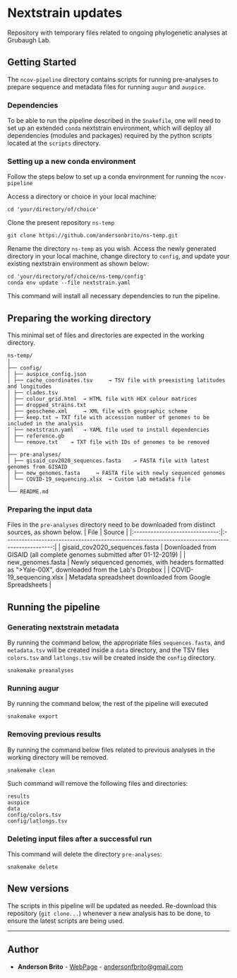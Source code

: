 # Nextstrain updates

Repository with temporary files related to ongoing phylogenetic analyses at Grubaugh Lab.


## Getting Started

The `ncov-pipeline` directory contains scripts for running pre-analyses to prepare sequence and metadata files for running `augur` and `auspice`.


### Dependencies

To be able to run the pipeline described in the `Snakefile`, one will need to set up an extended `conda` nextstrain environment, which will deploy all dependencies (modules and packages) required by the python scripts located at the `scripts` directory.


### Setting up a new conda environment

Follow the steps below to set up a conda environment for running the `ncov-pipeline`

Access a directory or choice in your local machine:
```
cd 'your/directory/of/choice'
```

Clone the present repository `ns-temp`
```
git clone https://github.com/andersonbrito/ns-temp.git
```

Rename the directory `ns-temp` as you wish. Access the newly generated directory in your local machine, change directory to `config`, and update your existing nextstrain environment as shown below:
```
cd 'your/directory/of/choice/ns-temp/config'
conda env update --file nextstrain.yaml
```

This command will install all necessary dependencies to run the pipeline.


## Preparing the working directory

This minimal set of files and directories are expected in the working directory.

```
ns-temp/
│
├── config/
│ ├── auspice_config.json
│ ├── cache_coordinates.tsv 	→ TSV file with preexisting latitudes and longitudes
│ ├── clades.tsv
│ ├── colour_grid.html 	→ HTML file with HEX colour matrices
│ ├── dropped_strains.txt
│ ├── geoscheme.xml 	→ XML file with geographic scheme
│ ├── keep.txt → TXT file with accession number of genomes to be included in the analysis
│ ├── nextstrain.yaml 	→ YAML file used to install dependencies
│ ├── reference.gb
│ └── remove.txt 	→ TXT file with IDs of genomes to be removed
│
├── pre-analyses/
│ ├── gisaid_cov2020_sequences.fasta 	→ FASTA file with latest genomes from GISAID
│ ├── new_genomes.fasta 	→ FASTA file with newly sequenced genomes
│ └── COVID-19_sequencing.xlsx 	→ Custom lab metadata file
│
└── README.md
```


### Preparing the input data

Files in the `pre-analyses` directory need to be downloaded from distinct sources, as shown below.
|              File              |                                              Source                                             |
|:------------------------------:|:-----------------------------------------------------------------------------------------------:|
| gisaid_cov2020_sequences.fasta |         Downloaded from GISAID (all complete genomes submitted after 01-12-2019)        |
|        new_genomes.fasta       | Newly sequenced genomes, with headers formatted as ">Yale-00X", downloaded from the Lab's Dropbox |
|    COVID-19_sequencing.xlsx    |                     Metadata spreadsheet downloaded from Google Spreadsheets                    |


## Running the pipeline

### Generating nextstrain metadata

By running the command below, the appropriate files `sequences.fasta`, and `metadata.tsv` will be created inside a `data` directory, and the TSV files `colors.tsv` and `latlongs.tsv` will be created inside the `config` directory.

```
snakemake preanalyses
```

### Running augur

By running the command below, the rest of the pipeline will executed
```
snakemake export
```

### Removing previous results

By running the command below files related to previous analyses in the working directory will be removed.
```
snakemake clean
```

Such command will remove the following files and directories:
```
results
auspice
data
config/colors.tsv
config/latlongs.tsv
```

### Deleting input files after a successful run

This command will delete the directory `pre-analyses`:
```
snakemake delete
```


## New versions

The scripts in this pipeline will be updated as needed. Re-download this repository (`git clone...`) whenever a new analysis has to be done, to ensure the latest scripts are being used.

---
## Author

* **Anderson Brito** - [WebPage](https://andersonbrito.github.io/) - andersonfbrito@gmail.com
